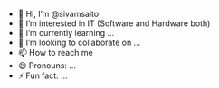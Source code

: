 - 👋 Hi, I’m @sivamsaito
- 👀 I’m interested in IT (Software and Hardware both)
- 🌱 I’m currently learning ...
- 💞️ I’m looking to collaborate on ...
- 📫 How to reach me 
- 😄 Pronouns: ...
- ⚡ Fun fact: ...

<!---
sivamsaito/sivamsaito is a ✨ special ✨ repository because its `README.md` (this file) appears on your GitHub profile.
You can click the Preview link to take a look at your changes.
--->
